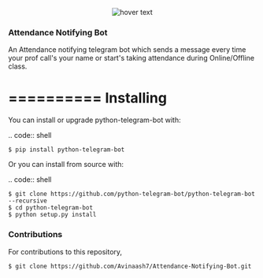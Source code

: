 <p align="center">
  <img src="https://raw.githubusercontent.com/python-telegram-bot/logos/master/logo-text/png/ptb-logo-text_768.png" title="hover text">

</p>

### Attendance Notifying Bot
An Attendance notifying telegram bot which sends a message every time your prof call's your name or start's taking attendance during Online/Offline class.


==========
Installing
==========

You can install or upgrade python-telegram-bot with:

.. code:: shell

    $ pip install python-telegram-bot

Or you can install from source with:

.. code:: shell

    $ git clone https://github.com/python-telegram-bot/python-telegram-bot --recursive
    $ cd python-telegram-bot
    $ python setup.py install

### Contributions
For contributions to this repository, 

```
$ git clone https://github.com/Avinaash7/Attendance-Notifying-Bot.git
```

